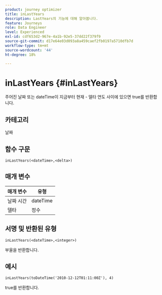 ```yaml
---
product: journey optimizer
title: inLastYears
description: LastYears의 기능에 대해 알아봅니다.
feature: Journeys
role: Data Engineer
level: Experienced
exl-id: cdf653d2-967e-4a1b-92e5-37dd22f379f9
source-git-commit: d17e64e03d093a8a459caef2fb0197a5710dfb7d
workflow-type: tm+mt
source-wordcount: '44'
ht-degree: 18%

---
```


# inLastYears {#inLastYears}

주어진 날짜 또는 dateTime이 지금부터 현재 - 델타 연도 사이에 있으면 true를 반환합니다.

## 카테고리

날짜

## 함수 구문

`inLastYears(<dateTime>,<delta>)`

## 매개 변수

| 매개 변수 | 유형 |
|-----------|------------------|
| 날짜 시간 | dateTime |
| 델타 | 정수 |

## 서명 및 반환된 유형

`inLastYears(<dateTime>,<integer>)`

부울을 반환합니다.

## 예시

`inLastYears(toDateTime('2010-12-12T01:11:00Z'), 4)`

true를 반환합니다.
